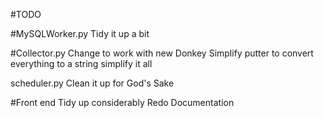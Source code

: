 #TODO

#MySQLWorker.py
Tidy it up a bit

#Collector.py
Change to work with new Donkey
Simplify putter to convert everything to a string
simplify it all


scheduler.py
Clean it up for God's Sake



#Front end
Tidy up considerably
Redo Documentation
